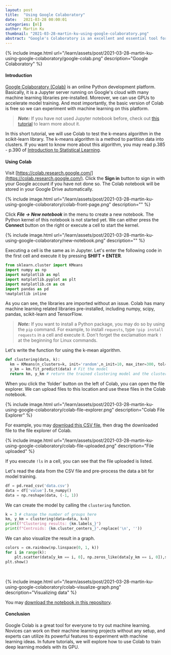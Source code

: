 ```yaml
---
layout: post
title:  "Using Google Colaboratory"
date:   2021-03-28 00:00:01
categories: [ml]
author: Martin Ku
thumbnail: "2021-03-28-martin-ku-using-google-colaboratory.png"
abstract: "Google's Colaboratory is an excellent and essential tool for novices and professionals to experiment with machine learning."
---
```


{% include image.html url="/learn/assets/post/2021-03-28-martin-ku-using-google-colaboratory/google-colab.png" description="Google Colaboratory" %}

#### Introduction

[Google Colaboratory (Colab)](https://colab.research.google.com/) is an online Python development platform. Basically, it is a Jupyter server running on Google's cloud with many machine learning libraries pre-installed. Moreover, we can use GPUs to accelerate model training. And most importantly, the basic version of Colab is free so we can experiment with machine learning on this platform.

> ***Note:*** If you have not used Jupyter notebook before, check out [this tutorial](https://gpiocc.github.io/learn/raspberrypi/ml/2020/12/12/martin-ku-setup-visual-studio-code-and-jupyter-on-raspberry-pi.html) to learn more about it.

In this short tutorial, we will use Colab to test the k-means algorithm in the scikit-learn library. The k-means algorithm is a method to partition data into clusters. If you want to know more about this algorithm, you may read p.385 - p.390 of [Introduction to Statistical Learning](https://www.statlearning.com).

#### Using Colab

Visit [https://colab.research.google.com/](https://colab.research.google.com/). Click the **Sign in** button to sign in with your Google account if you have not done so. The Colab notebook will be stored in your Google Drive automatically.

{% include image.html url="/learn/assets/post/2021-03-28-martin-ku-using-google-colaboratory/colab-front-page.png" description="" %}

Click ***File &rarr; New notebook*** in the menu to create a new notebook. The Python kernel of this notebook is not started yet. We can either press the **Connect** button on the right or execute a cell to start the kernel.

{% include image.html url="/learn/assets/post/2021-03-28-martin-ku-using-google-colaboratory/new-notebook.png" description="" %}

Executing a cell is the same as in Jupyter. Let's enter the following code in the first cell and execute it by pressing **SHIFT + ENTER**.

```python
from sklearn.cluster import KMeans
import numpy as np
import matplotlib as mpl
import matplotlib.pyplot as plt
import matplotlib.cm as cm
import pandas as pd
%matplotlib inline
```

As you can see, the libraries are imported without an issue. Colab has many machine learning related libraries pre-installed, including numpy, scipy, pandas, scikit-learn and TensorFlow.

> ***Note:*** If you want to install a Python package, you may do so by using the `pip` command. For example, to install `requests`, type `!pip install requests` in a cell and execute it. Don't forget the exclamation mark `!` at the beginning for Linux commands.

Let's write the function for using the k-mean algorithm.

```python
def clustering(data, k): 
  km = KMeans(n_clusters=k, init='random',n_init=10, max_iter=300, tol=1e-04, random_state=0) # Create a model
  y_km = km.fit_predict(data) # Fit the model
  return km, y_km # return the trained clustering model and the clustering indices
```

When you click the 'folder' button on the left of Colab, you can open the file explorer. We can upload files to this location and use these files in the Colab notebook. 

{% include image.html url="/learn/assets/post/2021-03-28-martin-ku-using-google-colaboratory/colab-file-explorer.png" description="Colab File Explorer" %}

For example, you may [download this CSV file](https://github.com/martin-ku-hku/using-google-colab/blob/main/data.csv), then drag the downloaded file to the file explorer of Colab.

{% include image.html url="/learn/assets/post/2021-03-28-martin-ku-using-google-colaboratory/colab-file-uploaded.png" description="File uploaded" %}

If you execute `!ls` in a cell, you can see that the file uploaded is listed.

Let's read the data from the CSV file and pre-process the data a bit for model training.

```python
df = pd.read_csv('data.csv')
data = df['value'].to_numpy()
data = np.reshape(data, (-1, 1)) 
```

We can create the model by calling the `clustering` function.

```python
k = 3 # change the number of groups here
km, y_km = clustering(data=data, k=k)
print(f"Clustering results: {km.labels_}")
print(f"Centroids: {km.cluster_centers_}".replace('\n', ''))
```

We can also visualize the result in a graph.

```python
colors = cm.rainbow(np.linspace(0, 1, k))
for i in range(k):
    plt.scatter(data[y_km == i, 0], np.zeros_like(data[y_km == i, 0]),s=50, c=colors[i].reshape((1, -1)),marker='s', edgecolor='black',label=f'cluster {i+1}')
plt.show()
```
<br>

{% include image.html url="/learn/assets/post/2021-03-28-martin-ku-using-google-colaboratory/colab-visualize-graph.png" description="Visualizing data" %}

You may [download the notebook in this repository](https://github.com/martin-ku-hku/using-google-colab/blob/main/kmean_test.ipynb).

#### Conclusion

Google Colab is a great tool for everyone to try out machine learning. Novices can work on their machine learning projects without any setup, and experts can utilize its powerful features to experiment with machine learning ideas. In future tutorials, we will explore how to use Colab to train deep learning models with its GPU.
